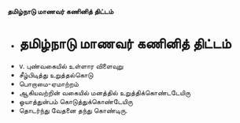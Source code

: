 **தமிழ்நாடு மாணவர் கணினித் திட்டம்**
- # தமிழ்நாடு மாணவர் கணினித் திட்டம்
- v. புண்வகையில் உள்ளார விளைவுறு
- சீழ்பிடித்து உறுத்தல்கொடு
- பொறாமை-ஏமாற்றம்
- ஆகியவற்றின் வகையில் மனத்தில் உறுத்திக்கொண்டடேயிரு
- ஓயாத்துன்பம் கொடுத்துக்கொண்டேயிரு
- தொடர்ந்து வேதனை தந்து கொண்டிரு.

